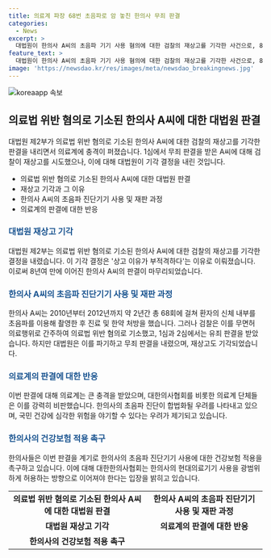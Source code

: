 ```yaml
---
title: 의료계 파장 68번 초음파로 암 놓친 한의사 무죄 판결
categories:
  - News
excerpt: >
  대법원이 한의사 A씨의 초음파 기기 사용 혐의에 대한 검찰의 재상고를 기각한 사건으로, 8년여 만에 종결됐다. 한의사들은 이를 계기로 건강보험 적용을 촉구하고, 의료계는 한의사의 현대의료기기 사용을 논의해야 한다고 주장했다. 한편 대법원의 판결에 대한 우려와 비판도 나왔으며, 한의사들은 건강보험 적용과 의료기기 사용에 대한 판단 기준을 제시하는 방향으로 나아가야 한다고 주장했다.
feature_text: >
  대법원이 한의사 A씨의 초음파 기기 사용 혐의에 대한 검찰의 재상고를 기각한 사건으로, 8년여 만에 종결됐다. 한의사들은 이를 계기로 건강보험 적용을 촉구하고, 의료계는 한의사의 현대의료기기 사용을 논의해야 한다고 주장했다. 한편 대법원의 판결에 대한 우려와 비판도 나왔으며, 한의사들은 건강보험 적용과 의료기기 사용에 대한 판단 기준을 제시하는 방향으로 나아가야 한다고 주장했다.
image: 'https://newsdao.kr/res/images/meta/newsdao_breakingnews.jpg'
---
```


<p><img src="https://newsdao.kr/res/images/meta/newsdao_breakingnews.jpg" alt="koreaapp 속보" /></p>

<h2 data-ke-size="size26">의료법 위반 혐의로 기소된 한의사 A씨에 대한 대법원 판결</h2>

<p data-ke-size="size16">대법원 제2부가 의료법 위반 혐의로 기소된 한의사 A씨에 대한 검찰의 재상고를 기각한 판결을 내리면서 의료계에 충격이 퍼졌습니다. 1심에서 무죄 판결을 받은 A씨에 대해 검찰이 재상고를 시도했으나, 이에 대해 대법원이 기각 결정을 내린 것입니다.</p>

<ul>
<li>의료법 위반 혐의로 기소된 한의사 A씨에 대한 대법원 판결</li>
<li>재상고 기각과 그 이유</li>
<li>한의사 A씨의 초음파 진단기기 사용 및 재판 과정</li>
<li>의료계의 판결에 대한 반응</li>
</ul>

<h3><b><span style="color: #1a5490;">대법원 재상고 기각</span></b></h3>

<p data-ke-size="size16">대법원 제2부는 의료법 위반 혐의로 기소된 한의사 A씨에 대한 검찰의 재상고를 기각한 결정을 내렸습니다. 이 기각 결정은 '상고 이유가 부적격하다'는 이유로 이뤄졌습니다. 이로써 8년여 만에 이어진 한의사 A씨의 판결이 마무리되었습니다.</p>

<h3><b><span style="color: #1a5490;">한의사 A씨의 초음파 진단기기 사용 및 재판 과정</span></b></h3>

<p data-ke-size="size16">한의사 A씨는 2010년부터 2012년까지 약 2년간 총 68회에 걸쳐 환자의 신체 내부를 초음파를 이용해 촬영한 후 진료 및 한약 처방을 했습니다. 그러나 검찰은 이를 무면허 의료행위로 간주하여 의료법 위반 혐의로 기소했고, 1심과 2심에서는 유죄 판결을 받았습니다. 하지만 대법원은 이를 파기하고 무죄 판결을 내렸으며, 재상고도 기각되었습니다.</p>

<h3><b><span style="color: #1a5490;">의료계의 판결에 대한 반응</span></b></h3>

<p data-ke-size="size16">이번 판결에 대해 의료계는 큰 충격을 받았으며, 대한의사협회를 비롯한 의료계 단체들은 이를 강력히 비판했습니다. 한의사의 초음파 진단이 합법화될 우려를 나타내고 있으며, 국민 건강에 심각한 위험을 야기할 수 있다는 우려가 제기되고 있습니다.</p>

<h3><b><span style="color: #1a5490;">한의사의 건강보험 적용 촉구</span></b></h3>

<p data-ke-size="size16">한의사들은 이번 판결을 계기로 한의사의 초음파 진단기기 사용에 대한 건강보험 적용을 촉구하고 있습니다. 이에 대해 대한한의사협회는 한의사의 현대의료기기 사용을 광범위하게 허용하는 방향으로 이어져야 한다는 입장을 밝히고 있습니다.</p>

<table>
  <tr>
    <td style="text-align: center; height: 17px;"><b>의료법 위반 혐의로 기소된 한의사 A씨에 대한 대법원 판결</b></td>
    <td style="text-align: center; height: 17px;"><b>한의사 A씨의 초음파 진단기기 사용 및 재판 과정</b></td>
  </tr>
  <tr>
    <td style="text-align: center; height: 17px;"><b>대법원 재상고 기각</b></td>
    <td style="text-align: center; height: 17px;"><b>의료계의 판결에 대한 반응</b></td>
  </tr>
  <tr>
    <td style="text-align: center; height: 17px;"><b>한의사의 건강보험 적용 촉구</b></td>
    <td style="text-align: center; height: 17px;"><b></b></td>
  </tr>
</table>

<p data-ke-size="size16">&nbsp;</p>

